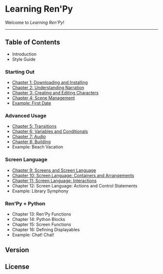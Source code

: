 # Learning Ren'Py

Welcome to *Learning Ren'Py*!

---

## Table of Contents

- Introduction
- Style Guide

### Starting Out

- [Chapter 1: Downloading and Installing](./chapter1/index.md)
- [Chapter 2: Understanding Narration](./chapter2/index.md)
- [Chapter 3: Creating and Editing Characters](./chapter3/index.md)
- [Chapter 4: Scene Management](./chapter4/index.md)
- [Example: First Date](./examples/firstdate/index.md)

### Advanced Usage

- [Chapter 5: Transitions](./chapter5/index.md)
- [Chapter 6: Variables and Conditionals](./chapter6/index.md)
- [Chapter 7: Audio](./chapter7/index.md)
- [Chapter 8: Building](./chapter8/index.md)
- Example: Beach Vacation

### Screen Language

- [Chapter 9: Screens and Screen Language](./chapter9/index.md)
- [Chapter 10: Screen Language: Containers and Arrangements](./chapter10/index.md)
- [Chapter 11: Screen Language: Interactions](./chapter11/index.md)
- Chapter 12: Screen Language: Actions and Control Statements
- Example: Library Symphony

### Ren'Py + Python

- Chapter 13: Ren'Py Functions
- Chapter 14: Python Blocks
- Chapter 15: Screen Functions
- Chapter 16: Defining Displayables
- Example: Chat! Chat!

## Version

## License
